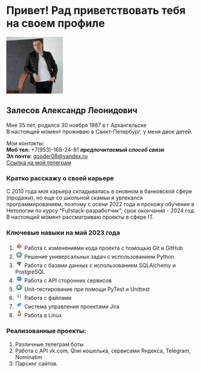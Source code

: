 # Привет! Рад приветствовать тебя на своем профиле

<img src="ava.jpg" width="150" height="150"> 

## Залесов Александр Леонидович

Мне 35 лет, родился 30 ноября 1987 в г Архангельске  
В настоящий момент проживаю в Санкт-Петербург, у меня двое детей.

_Мои контакты:_  
**Моб тел:** +7(953)-168-24-81 ***предпочитаемый способ связи***  
**Эл почта:** gooder08@yandex.ru   
[Ссылка на мой телеграм](https://t.me/gooder08)

### Кратко расскажу о своей карьере  
<div class="text-justify">С 2010 года моя карьера складывалась в оновном в банковской сфере (продажи), 
но еще со школьной скамьи я увлекался программированием, поэтому с осени 2022 года  
я прохожу обучение в Нетологии по курсу "Fullstack-разработчик", срок окончания - 2024 год.  
В настоящий момент рассматриваю проекты в сфере IT.</div>

### Ключевые навыки на май 2023 года
1. <img src="labels/tools_GIT_color.png" width="20" height="20"> Работа с изменениями кода проекта с помощью Git и GitHub
2. <img src="labels/tools_Python_color.png" width="20" height="20"> Решение универсальных задач с использованием Python
3. <img src="labels/tools_PostgreSQL_color.png" width="20" height="20"> Работа с базами данных с использованием SQLAlchemy и PostgreSQL
4. <img src="labels/tools_API_color.png" width="20" height="20"> Работа с API сторонних сервисов
5. <img src="labels/tools_Python_color.png" width="20" height="20"> Unit-тестирование при помощи PyTest и Unittest
6. <img src="labels/tools_XML.JSON.YAML.CSV_black.png" width="20" height="20"> Работа с файлами
7. <img src="labels/tools_JIRA_color.png" width="20" height="20"> Система управления проектами Jira
8. <img src="labels/tools_Linux_color.png" width="20" height="20"> Работа в Linux

### Реализованные проекты:
1. Различные телеграм боты
2. Работа с API vk.com, Qiwi кошелька, сервисами Яндекса, Telegram, Nominatim
3. Парсинг сайтов.



